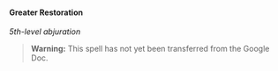#### Greater Restoration
<!-- markdownlint-disable-next-line no-emphasis-as-heading -->
_5th-level abjuration_

> **Warning:**
> This spell has not yet been transferred from the Google Doc.
